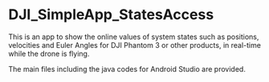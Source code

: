 # DJI_SimpleApp_StatesAccess
This is an app to show the online values of system states such as positions, velocities and Euler Angles for DJI Phantom 3 
or other products, in real-time while the drone is flying.

The main files including the java codes for Android Studio are provided.
